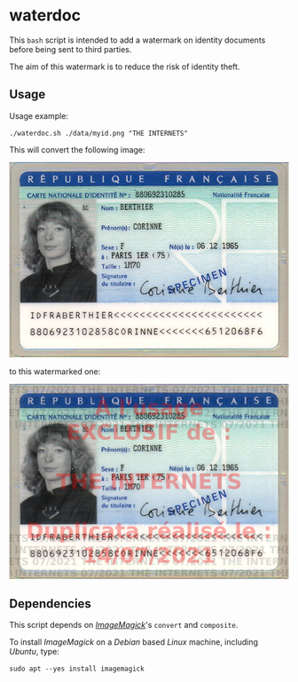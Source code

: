 waterdoc
========

This `bash` script is intended to add a watermark on identity documents before being
sent to third parties.

The aim of this watermark is to reduce the risk of identity theft.


Usage
-----

Usage example:

```
./waterdoc.sh ./data/myid.png "THE INTERNETS"
```

This will convert the following image:

![Source ID image](data/myid.jpg)

to this watermarked one:

![Watermarked ID image](data/myid-watermark.jpg)


Dependencies
------------

This script depends on *[ImageMagick](https://imagemagick.org/)*'s `convert` and `composite`.

To install *ImageMagick* on a *Debian* based *Linux* machine, including *Ubuntu*, type:

```
sudo apt --yes install imagemagick
```
